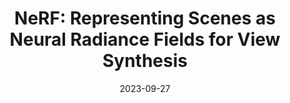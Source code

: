 ---
layout: seminar-post
title: 'NeRF: Representing Scenes as Neural Radiance Fields for View Synthesis'
subtitle: ''
categories: Computer Vision
tags: ['3D Rendering']
date: 2023-09-27
pdf_url: 'https://drive.google.com/file/d/13BHiXm2G_L1Gbtc3MczYH1o4EAuQaTIb/preview'
---